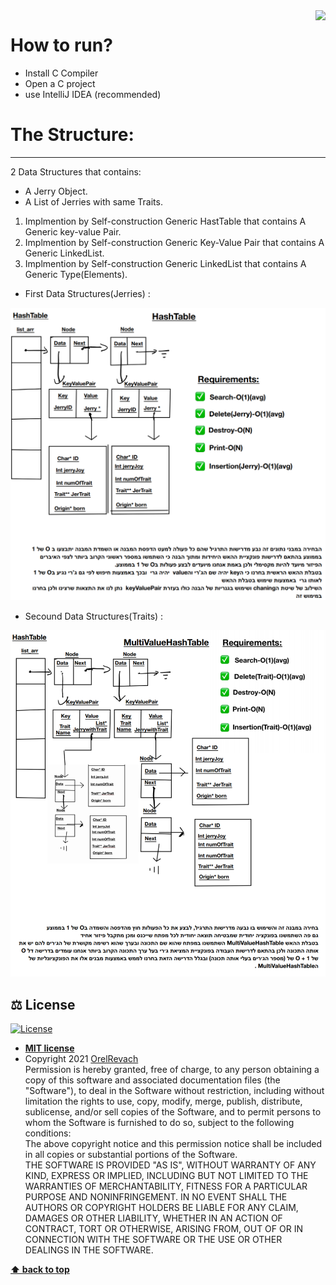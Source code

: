 <img src="https://in.bgu.ac.il/marketing/graphics/BGU.sig3-he-en-white.png" height="48px" align="right" />

# How to run?

* Install C Compiler
* Open a C project 
* use IntelliJ IDEA (recommended) 
	
# The Structure:
-------------
 2 Data Structures that contains: 
 - A Jerry Object.
 - A List of Jerries with same Traits.
1.	Implmention by Self-construction Generic HastTable that contains A Generic key-value Pair.
2.	Implmention by Self-construction Generic Key-Value Pair that contains A Generic LinkedList.
3.	Implmention by Self-construction Generic LinkedList that contains A Generic Type(Elements).


* First Data Structures(Jerries) :


![alt text](https://github.com/OrelRevach/JerrisBoree/blob/master/imges/JerriesHashBuild.png)





* Secound Data Structures(Traits) : 


![alt text](https://github.com/OrelRevach/JerrisBoree/blob/master/imges/TraitsHashBuild.png)




## ⚖️ License

[![License](http://img.shields.io/:license-mit-blue.svg?style=flat-square)](http://badges.mit-license.org)

- **[MIT license](http://opensource.org/licenses/mit-license.php)**
- Copyright 2021 <a href="https://github.com/OrelRevach" target="_blank">OrelRevach</a><br> 
Permission is hereby granted, free of charge, to any person obtaining a copy of this software and associated documentation files (the "Software"), to deal in the Software without restriction, including without limitation the rights to use, copy, modify, merge, publish, distribute, sublicense, and/or sell copies of the Software, and to permit persons to whom the Software is furnished to do so, subject to the following conditions:<br>The above copyright notice and this permission notice shall be included in all copies or substantial portions of the Software.<br>THE SOFTWARE IS PROVIDED "AS IS", WITHOUT WARRANTY OF ANY KIND, EXPRESS OR IMPLIED, INCLUDING BUT NOT LIMITED TO THE WARRANTIES OF MERCHANTABILITY, FITNESS FOR A PARTICULAR PURPOSE AND NONINFRINGEMENT. IN NO EVENT SHALL THE AUTHORS OR COPYRIGHT HOLDERS BE LIABLE FOR ANY CLAIM, DAMAGES OR OTHER LIABILITY, WHETHER IN AN ACTION OF CONTRACT, TORT OR OTHERWISE, ARISING FROM, OUT OF OR IN CONNECTION WITH THE SOFTWARE OR THE USE OR OTHER DEALINGS IN THE SOFTWARE.


**[⬆ back to top](#)**
